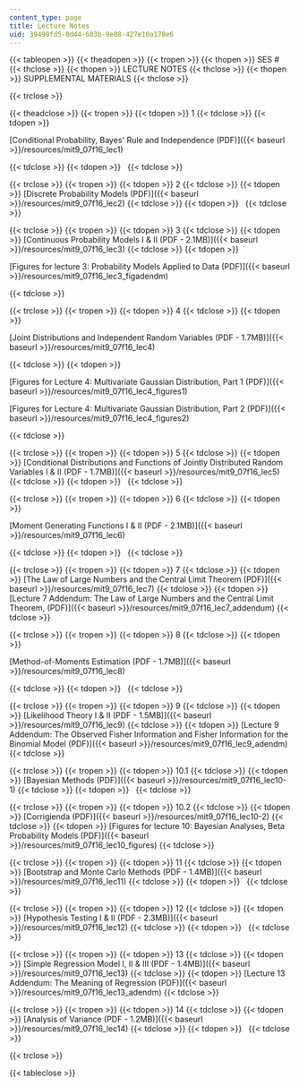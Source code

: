 ```yaml
---
content_type: page
title: Lecture Notes
uid: 39499fd5-0d44-603b-9e08-427e10a178e6
---
```


{{< tableopen >}}
{{< theadopen >}}
{{< tropen >}}
{{< thopen >}}
SES #
{{< thclose >}}
{{< thopen >}}
LECTURE NOTES
{{< thclose >}}
{{< thopen >}}
SUPPLEMENTAL MATERIALS
{{< thclose >}}

{{< trclose >}}

{{< theadclose >}}
{{< tropen >}}
{{< tdopen >}}
1
{{< tdclose >}}
{{< tdopen >}}


[Conditional Probability, Bayes' Rule and Independence (PDF)]({{< baseurl >}}/resources/mit9_07f16_lec1)


{{< tdclose >}}
{{< tdopen >}}
 
{{< tdclose >}}

{{< trclose >}}
{{< tropen >}}
{{< tdopen >}}
2
{{< tdclose >}}
{{< tdopen >}}
[Discrete Probability Models (PDF)]({{< baseurl >}}/resources/mit9_07f16_lec2)
{{< tdclose >}}
{{< tdopen >}}
 
{{< tdclose >}}

{{< trclose >}}
{{< tropen >}}
{{< tdopen >}}
3
{{< tdclose >}}
{{< tdopen >}}
[Continuous Probability Models I & II (PDF - 2.1MB)]({{< baseurl >}}/resources/mit9_07f16_lec3)
{{< tdclose >}}
{{< tdopen >}}


[Figures for lecture 3: Probability Models Applied to Data (PDF)]({{< baseurl >}}/resources/mit9_07f16_lec3_figadendm)


{{< tdclose >}}

{{< trclose >}}
{{< tropen >}}
{{< tdopen >}}
4
{{< tdclose >}}
{{< tdopen >}}


[Joint Distributions and Independent Random Variables (PDF - 1.7MB)]({{< baseurl >}}/resources/mit9_07f16_lec4)


{{< tdclose >}}
{{< tdopen >}}


[Figures for Lecture 4: Multivariate Gaussian Distribution, Part 1 (PDF)]({{< baseurl >}}/resources/mit9_07f16_lec4_figures1)

[Figures for Lecture 4: Multivariate Gaussian Distribution, Part 2 (PDF)]({{< baseurl >}}/resources/mit9_07f16_lec4_figures2)


{{< tdclose >}}

{{< trclose >}}
{{< tropen >}}
{{< tdopen >}}
5
{{< tdclose >}}
{{< tdopen >}}
[Conditional Distributions and Functions of Jointly Distributed Random Variables I & II (PDF - 1.7MB)]({{< baseurl >}}/resources/mit9_07f16_lec5)
{{< tdclose >}}
{{< tdopen >}}
 
{{< tdclose >}}

{{< trclose >}}
{{< tropen >}}
{{< tdopen >}}
6
{{< tdclose >}}
{{< tdopen >}}


[Moment Generating Functions I & II (PDF - 2.1MB)]({{< baseurl >}}/resources/mit9_07f16_lec6)


{{< tdclose >}}
{{< tdopen >}}
 
{{< tdclose >}}

{{< trclose >}}
{{< tropen >}}
{{< tdopen >}}
7
{{< tdclose >}}
{{< tdopen >}}
[The Law of Large Numbers and the Central Limit Theorem (PDF)]({{< baseurl >}}/resources/mit9_07f16_lec7)
{{< tdclose >}}
{{< tdopen >}}
[Lecture 7 Addendum: The Law of Large Numbers and the Central Limit Theorem, (PDF)]({{< baseurl >}}/resources/mit9_07f16_lec7_addendum)
{{< tdclose >}}

{{< trclose >}}
{{< tropen >}}
{{< tdopen >}}
8
{{< tdclose >}}
{{< tdopen >}}


[Method-of-Moments Estimation (PDF - 1.7MB)]({{< baseurl >}}/resources/mit9_07f16_lec8)


{{< tdclose >}}
{{< tdopen >}}
 
{{< tdclose >}}

{{< trclose >}}
{{< tropen >}}
{{< tdopen >}}
9
{{< tdclose >}}
{{< tdopen >}}
[Likelihood Theory I & II (PDF - 1.5MB)]({{< baseurl >}}/resources/mit9_07f16_lec9)
{{< tdclose >}}
{{< tdopen >}}
[Lecture 9 Addendum: The Observed Fisher Information and Fisher Information for the Binomial Model (PDF)]({{< baseurl >}}/resources/mit9_07f16_lec9_adendm)
{{< tdclose >}}

{{< trclose >}}
{{< tropen >}}
{{< tdopen >}}
10.1
{{< tdclose >}}
{{< tdopen >}}
[Bayesian Methods (PDF)]({{< baseurl >}}/resources/mit9_07f16_lec10-1)
{{< tdclose >}}
{{< tdopen >}}
 
{{< tdclose >}}

{{< trclose >}}
{{< tropen >}}
{{< tdopen >}}
10.2
{{< tdclose >}}
{{< tdopen >}}
[Corrigienda (PDF)]({{< baseurl >}}/resources/mit9_07f16_lec10-2)
{{< tdclose >}}
{{< tdopen >}}
[Figures for lecture 10: Bayesian Analyses, Beta Probability Models (PDF)]({{< baseurl >}}/resources/mit9_07f16_lec10_figures)
{{< tdclose >}}

{{< trclose >}}
{{< tropen >}}
{{< tdopen >}}
11
{{< tdclose >}}
{{< tdopen >}}
[Bootstrap and Monte Carlo Methods (PDF - 1.4MB)]({{< baseurl >}}/resources/mit9_07f16_lec11)
{{< tdclose >}}
{{< tdopen >}}
 
{{< tdclose >}}

{{< trclose >}}
{{< tropen >}}
{{< tdopen >}}
12
{{< tdclose >}}
{{< tdopen >}}
[Hypothesis Testing I & II (PDF - 2.3MB)]({{< baseurl >}}/resources/mit9_07f16_lec12)
{{< tdclose >}}
{{< tdopen >}}
 
{{< tdclose >}}

{{< trclose >}}
{{< tropen >}}
{{< tdopen >}}
13
{{< tdclose >}}
{{< tdopen >}}
[Simple Regression Model I, II & III (PDF - 1.4MB)]({{< baseurl >}}/resources/mit9_07f16_lec13)
{{< tdclose >}}
{{< tdopen >}}
[Lecture 13 Addendum: The Meaning of Regression (PDF)]({{< baseurl >}}/resources/mit9_07f16_lec13_adendm)
{{< tdclose >}}

{{< trclose >}}
{{< tropen >}}
{{< tdopen >}}
14
{{< tdclose >}}
{{< tdopen >}}
[Analysis of Variance (PDF - 1.2MB)]({{< baseurl >}}/resources/mit9_07f16_lec14)
{{< tdclose >}}
{{< tdopen >}}
 
{{< tdclose >}}

{{< trclose >}}

{{< tableclose >}}
